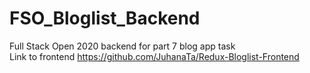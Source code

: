 # FSO_Bloglist_Backend
Full Stack Open 2020 backend for part 7 blog app task  
Link to frontend https://github.com/JuhanaTa/Redux-Bloglist-Frontend
